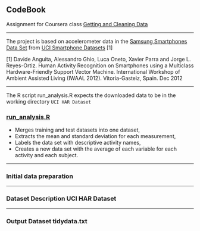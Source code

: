 
## CodeBook
Assignment for Coursera class [Getting and Cleaning Data](https://class.coursera.org/getdata-002)

---

The project is based on accelerometer data in the
[Samsung Smartphones Data Set](https://d396qusza40orc.cloudfront.net/getdata%2Fprojectfiles%2FUCI%20HAR%20Dataset.zip "Download Smartphone Data")
from [UCI Smartphone Datasets](http://archive.ics.uci.edu/ml/datasets/Human+Activity+Recognition+Using+Smartphones) [1]

[1] Davide Anguita, Alessandro Ghio, Luca Oneto, Xavier Parra and Jorge L. Reyes-Ortiz. Human Activity Recognition on Smartphones using a Multiclass Hardware-Friendly Support Vector Machine. International Workshop of Ambient Assisted Living (IWAAL 2012). Vitoria-Gasteiz, Spain. Dec 2012

---

The R script run_analysis.R expects the downloaded data to be in the working directory
`UCI HAR Dataset`


### [run_analysis.R](https://www.github.com/annwitbrock/DataClean)
* Merges training and test datasets into one dataset,
* Extracts the mean and standard deviation for each measurement,
* Labels the data set with descriptive activity names,
* Creates a new data set with the average of each variable for each activity and each subject.

---

### Initial data preparation
 
 
---
 
### Dataset Description UCI HAR Dataset
 
---

### Output Dataset tidydata.txt
 